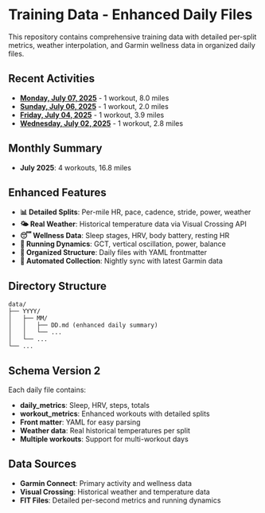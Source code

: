# Training Data - Enhanced Daily Files

This repository contains comprehensive training data with detailed per-split metrics, 
weather interpolation, and Garmin wellness data in organized daily files.

## Recent Activities

- **[Monday, July 07, 2025](data/2025/07/07.md)** - 1 workout, 8.0 miles
- **[Sunday, July 06, 2025](data/2025/07/06.md)** - 1 workout, 2.0 miles
- **[Friday, July 04, 2025](data/2025/07/04.md)** - 1 workout, 3.9 miles
- **[Wednesday, July 02, 2025](data/2025/07/02.md)** - 1 workout, 2.8 miles


## Monthly Summary

- **July 2025**: 4 workouts, 16.8 miles


## Enhanced Features

- **📊 Detailed Splits**: Per-mile HR, pace, cadence, stride, power, weather
- **🌤️ Real Weather**: Historical temperature data via Visual Crossing API
- **😴 Wellness Data**: Sleep stages, HRV, body battery, resting HR
- **🏃 Running Dynamics**: GCT, vertical oscillation, power, balance
- **📁 Organized Structure**: Daily files with YAML frontmatter
- **🔄 Automated Collection**: Nightly sync with latest Garmin data

## Directory Structure

```
data/
├── YYYY/
│   ├── MM/
│   │   ├── DD.md (enhanced daily summary)
│   │   └── ...
│   └── ...
└── ...
```

## Schema Version 2

Each daily file contains:
- **daily_metrics**: Sleep, HRV, steps, totals
- **workout_metrics**: Enhanced workouts with detailed splits
- **Front matter**: YAML for easy parsing
- **Weather data**: Real historical temperatures per split
- **Multiple workouts**: Support for multi-workout days

## Data Sources

- **Garmin Connect**: Primary activity and wellness data
- **Visual Crossing**: Historical weather and temperature data
- **FIT Files**: Detailed per-second metrics and running dynamics
